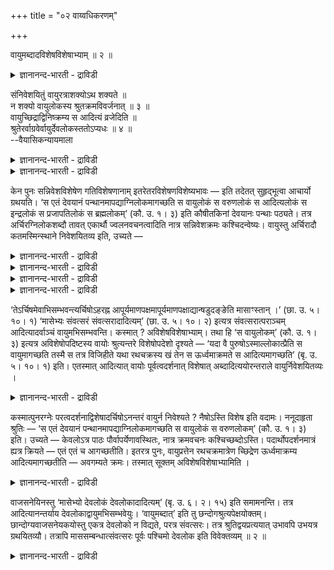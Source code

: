 +++
title = "०२ वाय्वधिकरणम्"

+++

वायुमब्दादविशेषविशेषाभ्याम् ॥ २ ॥  
<details><summary>ज्ञानानन्द-भारती - द्राविडी</summary>

वायुमप्ताद विसे षविसे षाप्याम् ॥ २ ॥
</details>

संनिवेशयितुं वायुरत्राशक्योऽथ शक्यते ॥  
न शक्यो वायुलोकस्य श्रुतक्रमविवर्जनात् ॥ ३ ॥  
वायुच्छिद्राद्विनिष्क्रम्य स आदित्यं व्रजेदिति ॥  
श्रुतेरर्वाग्रवेर्वायुर्देवलोकस्ततोऽप्यधः ॥ ४ ॥  
--वैयासिकन्यायमाला

<details><summary>ज्ञानानन्द-भारती - द्राविडी</summary>

इङ्गे वायुवै नुऴैक्क मुडियादा? अल्लदु मुडियुमा? सॊल्लप्पट्टिरुक्कुम् वरिसै विट्टुप् पोगुमाऩ ताल् वायु लोगत्तिऱ्कु इडम् कॊडुक्क मुडियादु।
</details>

<details><summary>ज्ञानानन्द-भारती - द्राविडी</summary>

वायु तुवारम् वऴियाग वॆळिवन्दु अवऩ् आदित्यऩै अडैगिऱाऩ्" ऎऩ्ऱ सुरुदियिरुप्पदाल्, सुर्य ऩुक्कुक् कीऴे वायु; अदऱ्कुम् कीऴे तेव लोगम् (ऎऩ्ऱु इडम् कॊडुक्क वेण्डुम्)।
</details>

केन पुनः सन्निवेशविशेषेण गतिविशेषणानाम् इतरेतरविशेषणविशेष्यभावः — इति तदेतत् सुहृद्भूत्वा आचार्यो ग्रथयति। ‘स एतं देवयानं पन्थानमापद्याग्निलोकमागच्छति स वायुलोकं स वरुणलोकं स आदित्यलोकं स इन्द्रलोकं स प्रजापतिलोकं स ब्रह्मलोकम्’ (कौ. उ. १। ३) इति कौषीतकिनां देवयानः पन्थाः पठ्यते। तत्र अर्चिरग्निलोकशब्दौ तावत् एकार्थौ ज्वलनवचनत्वादिति नात्र सन्निवेशक्रमः कश्चिदन्वेष्यः। वायुस्तु अर्चिरादौ कतमस्मिन्स्थाने निवेशयितव्य इति, उच्यते —

<details><summary>ज्ञानानन्द-भारती - द्राविडी</summary>

(अर्सिरादि मार्क्कत्तिल् वायुवै सेर्क्कमुडियुमा, मुडियादा ऎऩ्ऱु सन्देहम्। वेऱॊरु सुरुदियिल् वायुलोगम् पोवदाग सॊल्लप्पट्टिरुक्किऱदु। आऩाल् अर्सिरादि मार्क्कत्तै सॊल्लुम् सुरुदियिल् वायुवैच् चॊल्लाददाल् इन्द मार्क्कत्तिल् ऎव्विदत्तिलुम् वायुवै सेर्क्क मुडियादु ऎऩ्ऱु पूर्वबक्षम्।
</details>

<details><summary>ज्ञानानन्द-भारती - द्राविडी</summary>

पिरुहदारण्य सुरुदियिल् वायुवैयडैन्दु अदिलुळ्ळ त्वारम् वऴियाग आदित्यऩैयडैगिऱाऩ् ऎऩ्ऱु कूऱियिरुप्पदाल् अर्सिरादि मार्क्कत्तिलुळ्ळ सूरियऩुक्कु मुऩ्ऩाल् संवत्सरत्तिऱ्कु पिऩ्ऩाल् वायुवै सेर्क्क वेण्डुम्। ऒरु सुरुदियिल् तेवलोगम् काणविल्लै वेऱु सुरुदियिल् संवत्सरत्तै काणविल्लै ऎल्ला सुरुदियैयुम् सेर्त्तु मासम्, संवत्सरम्, तेवलोगम्, वायु, आदित्यऩ् ऎऩ्ऱ किरमत्तैक् कैक्कॊळ्ळ वेण्डुम् ऎऩ्ऱु सित्तान्दम्)।
</details>

<details><summary>ज्ञानानन्द-भारती - द्राविडी</summary>

ऎप्पडि वैप्पदिऩाल् मार्क्कत्तिलुळ्ळ विसेष णङ्गळुक्कु ऒऩ्ऱुक्कॊऩ्ऱु विसेषण विसेष्यमा यिरुक्कुम् तऩ्मै एऱ्पडुमॆऩ्ऱ इदै आसार्यार् सुह्रुत्ताग विरुन्दु कॊण्डु तॆळिवु पडुत्तुगिऱार्।
</details>

<details><summary>ज्ञानानन्द-भारती - द्राविडी</summary>

‘अवऩ् इन्द तेवयाऩ मार्क्कत्तै अडैन्दु अक्ऩिलोगम् वरुगिऱाऩ् अवऩ् वायुलोगम्, अवऩ् वरुणलोगम्, अवऩ् इन्दिरलोगम्, अवऩ् पिरजा पदिलोगम्, अवऩ् पिरह्मलोगम्" (कौषीदगी।I-३) ऎऩ्ऱु कौषीदगिगळुक्कु तेवयाऩ वऴि सॊल्लप् पट्टिरुक्किऱदु। अङ्गे “अर्च्चिस्” “अक्ऩिलोगम्” ऎऩ्ऱ इरण्डु सप्तङ्गळुम् नॆरुप्पैच् चॊल्वदाल्, ऒरे अर्त्तमुडैयवै। आदलाल् इङ्गे वैक्कवेण्डिय वरिसै ऎङ्गेयुम् तेडवेण्डियदिल्लै। अर्च्चिस् मुदलाऩ मार्क्कत्तिल् केळ्विप्पडाद वायु ऎन्द इडत्तिल् वैक्कप्पडवेण्डुमॆऩ्ऱाल् सॊल्लप्पडुगिऱदु।
</details>

‘तेऽर्चिषमेवाभिसम्भवन्त्यर्चिषोऽहरह्न आपूर्यमाणपक्षमापूर्यमाणपक्षाद्यान्षडुदङ्ङेति मासाꣳस्तान् ।’ (छा. उ. ५। १०। १) ‘मासेभ्यः संवत्सरं संवत्सरादादित्यम्’ (छा. उ. ५। १०। २) इत्यत्र संवत्सरात्पराञ्चम् आदित्यादर्वाञ्चं वायुमभिसम्भवन्ति। कस्मात् ? अविशेषविशेषाभ्याम्। तथा हि ‘स वायुलोकम्’ (कौ. उ. १। ३) इत्यत्र अविशेषोपदिष्टस्य वायोः श्रुत्यन्तरे विशेषोपदेशो दृश्यते — ‘यदा वै पुरुषोऽस्माल्लोकात्प्रैति स वायुमागच्छति तस्मै स तत्र विजिहीते यथा रथचक्रस्य खं तेन स ऊर्ध्वमाक्रमते स आदित्यमागच्छति’ (बृ. उ. ५। १०। १) इति। एतस्मात् आदित्यात् वायोः पूर्वत्वदर्शनात् विशेषात् अब्दादित्ययोरन्तराले वायुर्निवेशयितव्यः ।

<details><summary>ज्ञानानन्द-भारती - द्राविडी</summary>

“अवर्गळ् अर्च्चिसैये अडैगिऱार्गळ्; अर्च्चि सिलिरुन्दु पगलै; पगलिलिरुन्दु निऱैयुम् (सुक्ल) पक्षत्तै; निऱैयुम् पक्षत्तिलिरुन्दु ऎन्द आऱु मासङ् गळिल् वडक्के पोगिऱारो अन्द मासङ्गळै; मासङ्ग ळिलिरुन्दु संवत्सरत्तै; संवत्सरत्तिलिरुन्दु आदित्यऩै" (सान्।V-१०-१,२) ऎऩ्गिऱ इडत्तिल्, संवत् सरत्तिऱ्कुप् पिऱ्पाडु, आदित्यऩुक्कु मुऩ्ऩाल्, वायुवै अडैगिऱार्गळ् ऎदिऩाल्? “विसेषमऩ्ऩियिलुम् विसेषमुळ्ळदायुमिरुप्पदाल्”, अप्पडिये “अवऩ् वायु लोगत्तै” (कौषीदगि।I;३) ऎऩ्ऱविडत्तिल् विसेष मऩ्ऩियिल् सॊल्लप्पट्टिरुक्कुम् वायुविऱ्कु वेऱु सुरुदियिल् विसेषम् सॊल्लियिरुप्पदु काणप्पडुगिऱदु। 'ऎप्पॊऴुदु पुरुषऩ् इन्द लोगत्तिलिरुन्दु पुऱप्पडु किऱाऩो, अवऩ् वायुवै अडैगिऱाऩ्। अङ्गे अवर् अवऩुक्कु रदत्तिऩ् सक्करत्तिलुळ्ळ तुवारम् पोऩ्ऱ वऴिविडुगिऱार्; अदुवऴियाग अवऩ् मेले पोगिऱाऩ्; अवऩ् सूर्यऩै अडैगिऱाऩ्' ऎऩ्ऱु। इन्द वायुविऱ्कु आदित्यऩैविड मुऩ्बेयिरुक्कुमु; तऩ्मै तॆरिवदागिय विसेषमिरुप्पदाल्, संवत्सरत् तिऱ्कुम् आदित्यऩुक्कुम् इडैयिल् वायुवै वैक्कवेण्डियदु।
</details>

कस्मात्पुनरग्नेः परत्वदर्शनाद्विशेषादर्चिषोऽनन्तरं वायुर्न निवेश्यते ? नैषोऽस्ति विशेष इति वदामः। ननूदाहृता श्रुतिः — ‘स एतं देवयानं पन्थानमापद्याग्निलोकमागच्छति स वायुलोकं स वरुणलोकम्’ (कौ. उ. १। ३) इति। उच्यते — केवलोऽत्र पाठः पौर्वापर्येणावस्थितः, नात्र क्रमवचनः कश्चिच्छब्दोऽस्ति। पदार्थोपदर्शनमात्रं ह्यत्र क्रियते — एतं एतं च आगच्छतीति। इतरत्र पुनः, वायुप्रत्तेन रथचक्रमात्रेण च्छिद्रेण ऊर्ध्वमाक्रम्य आदित्यमागच्छतीति — अवगम्यते क्रमः। तस्मात् सूक्तम् अविशेषविशेषाभ्यामिति ।

<details><summary>ज्ञानानन्द-भारती - द्राविडी</summary>

अक्ऩिक्कुप् पिऩ्ऩाल् ऎऩ्ऱु काणुवदागिय विसेषमिरुप्पदाल् अर्च्चिसिऱ्कु अडुत्ताऱ्पोल् एऩ् वायुवै वैक्कविल्लै? इदु विसेषमिल्लैयॆऩ्ऱु सॊल्गिऱोम्। "अवऩ् इन्द तेवयाऩ वऴियै अडैन्दु अक्ऩिलोगम् वरुगिऱाऩ्। अवऩ् वायुलोगम्, अवऩ् वरुणलोगम्” (कौषीदगि।I-३) ऎऩ्ऱु सुरुदि काट्टप्पट्टदेयॆऩ्ऱाल् सॊल्गिऱोम्। अङ्गे पाडम् मट्टुम्दाऩ् मुऩ्, पिऩ्ऩाग उळ्ळदु; इङ्गे वरिसै यैच् चॊल्लुम् सप्तम् ऎदुवुमिल्लै। पदार्त्तङ्गळै तॆरिविप्पदु मात्तिरम् इङ्गु सॆय्यप् पडुगिऱदु। “इदै, इदै अडैगिऱाऩ्" ऎऩ्ऱु। मऱ्ऱविडत्तिलो वायुविऩाल् कॊडुक्कप्पट्ट रदत्तिऩ् सक्र अळवुळ्ळ वऴियागवे मेले सॆऩ्ऱु आदित्यऩै अडैगिऱाऩ् ऎऩ्ऱु वरिसैयुम् अऱियप्पडुगिऱदु। आगैयाल् विसेषमऩ्ऩियिलुम् विसेषमायुमिरुप्पदिलिरुन्दु ऎऩ्ऱु सरियागवे सॊल्लप्पट्टिरुक्किऱदु।
</details>

वाजसनेयिनस्तु ‘मासेभ्यो देवलोकं देवलोकादादित्यम्’ (बृ. उ. ६। २। १५) इति समामनन्ति। तत्र आदित्यानन्तर्याय देवलोकाद्वायुमभिसम्भवेयुः। ‘वायुमब्दात्’ इति तु छन्दोगश्रुत्यपेक्षयोक्तम्। छान्दोग्यवाजसनेयकयोस्तु एकत्र देवलोको न विद्यते, परत्र संवत्सरः। तत्र श्रुतिद्वयप्रत्ययात् उभावपि उभयत्र ग्रथयितव्यौ। तत्रापि माससम्बन्धात्संवत्सरः पूर्वः पश्चिमो देवलोक इति विवेक्तव्यम् ॥ २ ॥

<details><summary>ज्ञानानन्द-भारती - द्राविडी</summary>

वाजसनेयिगळो, "मासङ्गळिलिरुन्दु तेव लोगम्, तेवलोगत्तिलिरुन्दु आदित्यऩै” (पिरुहत्। VI-२-१५) ऎऩ्ऱु सॊल्गिऱार्गळ्। अङ्गे आदित्यऩुडऩ् इडैयऩ्ऩियिल् इरुक्कवेण्डियदऱ्काग, तेवलोगत् तिलिरुन्दु वायुवै अडैवार्गळ्। 'संवत्सरत्तिलि रुन्दु वायुवै' ऎऩ्बदुवो सान्दोक्य सुरुदियै अबेक्षित्तु सॊल्लप्पट्टदु। सान्दोक्यम्, वाजस नेयम् इरण्डिऱ्कुळ्ळो ओरिडत्तिल् तेवलोगम् काण विल्लै, मऱ्ऱॊऩ्ऱिल् संवत्सरम् काणविल्लै। अप्पॊऴुदु इरण्डु सुरुदियुम् पिरमाणमाऩदाल्, इरण्डैयुम्गूड इरण्डिडङ्गळिलुम् सेर्त्तुक्कॊळ्ळ वेण्डियदु। अङ्गेयुम् मासत्तिल् सम्बन्दमिरुप्पदाल् मुदलावदाग संवत्सरम्, पिऩ्ऩाल् तेवलोगम् ऎऩ्ऱु पिरित्तुक् कॊळ्ळ वेण्डुम्।
</details>

